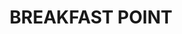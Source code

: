 ---
lastmod: '2025-04-06T06:05:20+00:00'
latitude: -33.85749
layout: suburb
longitude: 151.103751
postcode: '2137'
state: NSW
title: BREAKFAST POINT
url: /nsw/breakfast-point/
---